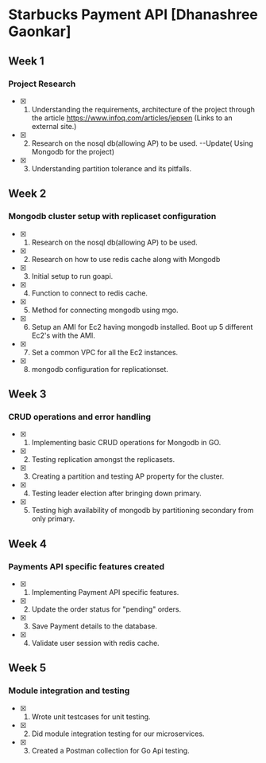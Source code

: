 # Starbucks Payment API [Dhanashree Gaonkar]

## Week 1
### Project Research
- [x] 1. Understanding the requirements, architecture of the project through the article  https://www.infoq.com/articles/jepsen (Links to an external site.) 
- [x] 2. Research on the nosql db(allowing AP) to be used. --Update( Using Mongodb for the project) 
- [x] 3. Understanding partition tolerance and its pitfalls. 

## Week 2
### Mongodb cluster setup with replicaset configuration
- [x] 1. Research on the nosql db(allowing AP) to be used. 
- [x] 2. Research on how to use redis cache along with Mongodb 
- [x] 3. Initial setup to run goapi. 
- [x] 4. Function to connect to redis cache.  
- [x] 5. Method for connecting mongodb using mgo. 
- [x] 6. Setup an AMI for Ec2 having mongodb installed. Boot up 5 different Ec2's with the AMI.
- [x] 7. Set a common VPC for all the Ec2 instances.
- [x] 8. mongodb configuration for replicationset. 

## Week 3
### CRUD operations and error handling
- [x] 1. Implementing basic CRUD operations for Mongodb in GO. 
- [x] 2. Testing replication amongst the replicasets. 
- [x] 3. Creating a partition and testing AP property for the cluster. 
- [x] 4. Testing leader election after bringing down primary. 
- [x] 5. Testing high availability of mongodb by partitioning secondary from only primary. 

## Week 4
### Payments API specific features created
- [x] 1. Implementing Payment API specific features. 
- [x] 2. Update the order status for "pending" orders.
- [x] 3. Save Payment details to the database.
- [x] 4. Validate user session with redis cache. 

## Week 5
### Module integration and testing
-[x] 1. Wrote unit testcases for unit testing.
-[x] 2. Did module integration testing for our microservices.
-[x] 3. Created a Postman collection for Go Api testing.
